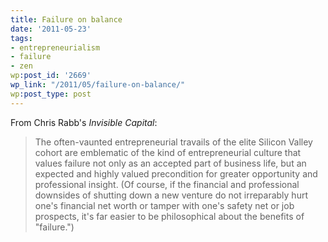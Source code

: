 ```yaml
---
title: Failure on balance
date: '2011-05-23'
tags:
- entrepreneurialism
- failure
- zen
wp:post_id: '2669'
wp_link: "/2011/05/failure-on-balance/"
wp:post_type: post
---
```


From Chris Rabb's _Invisible Capital_:

>

> The often-vaunted entrepreneurial travails of the elite Silicon Valley cohort are emblematic of the kind of entrepreneurial culture that values failure not only as an accepted part of business life, but an expected and highly valued precondition for greater opportunity and professional insight. (Of course, if the financial and professional downsides of shutting down a new venture do not irreparably hurt one's financial net worth or tamper with one's safety net or job prospects, it's far easier to be philosophical about the benefits of "failure.")

>
